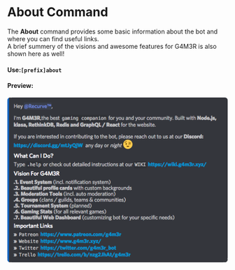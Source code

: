 # About Command

The **About** command provides some basic information about the bot and where you can find useful links.  
A brief summery of the visions and awesome features for G4M3R is also shown here as well!

#### Use:`[prefix]about`

#### 

#### Preview:

![](/assets/aboutcommand.png)

